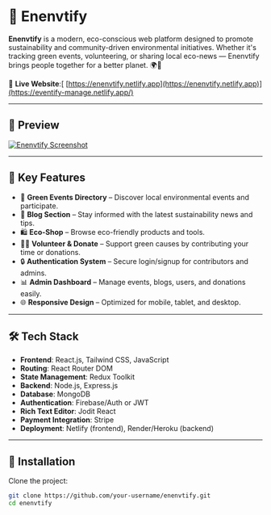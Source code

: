 # 🌿 Enenvtify

**Enenvtify** is a modern, eco-conscious web platform designed to promote sustainability and community-driven environmental initiatives. Whether it's tracking green events, volunteering, or sharing local eco-news — Enenvtify brings people together for a better planet. 🌍💚

🔗 **Live Website**:[ [https://enenvtify.netlify.app](https://enenvtify.netlify.app)](https://eventify-manage.netlify.app/)

---

## 📸 Preview

[![Enenvtify Screenshot](https://enenvtify.netlify.app/preview.jpg)](https://eventify-manage.netlify.app/)

---

## 🧩 Key Features

- 🌱 **Green Events Directory** – Discover local environmental events and participate.
- 📣 **Blog Section** – Stay informed with the latest sustainability news and tips.
- 🛍️ **Eco-Shop** – Browse eco-friendly products and tools.
- 🧍‍♂️ **Volunteer & Donate** – Support green causes by contributing your time or donations.
- 🔒 **Authentication System** – Secure login/signup for contributors and admins.
- 📊 **Admin Dashboard** – Manage events, blogs, users, and donations easily.
- 🌐 **Responsive Design** – Optimized for mobile, tablet, and desktop.

---

## 🛠️ Tech Stack

- **Frontend**: React.js, Tailwind CSS, JavaScript
- **Routing**: React Router DOM
- **State Management**: Redux Toolkit
- **Backend**: Node.js, Express.js
- **Database**: MongoDB
- **Authentication**: Firebase/Auth or JWT
- **Rich Text Editor**: Jodit React
- **Payment Integration**: Stripe
- **Deployment**: Netlify (frontend), Render/Heroku (backend)

---

## 🚀 Installation

Clone the project:

```bash
git clone https://github.com/your-username/enenvtify.git
cd enenvtify
